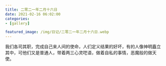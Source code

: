 ```yaml
---
title: 二零二一年二月十六日
date: 2021-02-16 06:02:00
categories:
- [gallery]

featured_image: /img/日记/二零二一年二月十六日.webp
---
```


我们各司其职，完成自己来人间的使命，人们定义结果的好坏，有的人像神明矗立其中，可他们又是普通人，带着两三心灵呓语，做着自私的事情，恶魔般的做天使。